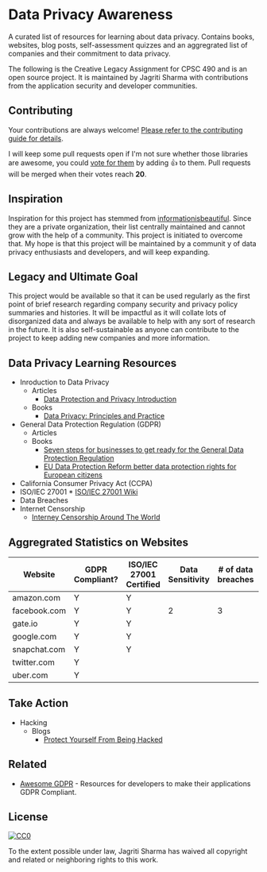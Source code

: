 # Data Privacy Awareness

A curated list of resources for learning about data privacy. Contains books, websites, blog posts, self-assessment quizzes and an aggregrated list of companies and their commitment to data privacy.

The following is the Creative Legacy Assignment for CPSC 490 and is an open source project. It is maintained by Jagriti Sharma with contributions from the application security and developer communities.

## Contributing
Your contributions are always welcome! [Please refer to the contributing guide for details](CONTRIBUTING.md).

I will keep some pull requests open if I'm not sure whether those libraries are awesome, you could [vote for them](https://github.com/jagritisonasharma/data-privacy/pulls) by adding :+1: to them. Pull requests will be merged when their votes reach **20**.

## Inspiration 
Inspiration for this project has stemmed from [informationisbeautiful](https://informationisbeautiful.net/visualizations/worlds-biggest-data-breaches-hacks/).
Since they are a private organization, their list centrally maintained and cannot grow with the help of a community. This project is initiated to overcome that. My hope is that this project will be maintained by a communit y of data privacy enthusiasts and developers, and will keep expanding.

## Legacy and Ultimate Goal
This project would be available so that it can be used regularly as the first point of brief research regarding company security and privacy policy summaries and histories. It will be impactful as it will collate lots of disorganized data and always be available to help with any sort of research in the future. It is also self-sustainable as anyone can contribute to the project to keep adding new companies and more information. 

## Data Privacy Learning Resources

* Inroduction to Data Privacy
    * Articles
      * [Data Protection and Privacy Introduction](https://gettingthedealthrough.com/area/52/article/29146/data-protection-privacy-introduction/)
    * Books
      * [Data Privacy: Principles and Practice](https://www.amazon.com/Data-Privacy-Principles-Nataraj-Venkataramanan/dp/1498721044/ref=sr_1_3?keywords=Data+Privacy&qid=1553109710&s=books&sr=1-3)
* General Data Protection Regulation (GDPR)
    * Articles
    * Books
      * [Seven steps for businesses to get ready for the General Data Protection Regulation](https://ec.europa.eu/commission/sites/beta-political/files/ds-02-18-544-en-n.pdf)
      * [EU Data Protection Reform better data protection rights for European citizens](https://ec.europa.eu/commission/sites/beta-political/files/data-protection-factsheet-citizens_en_1.pdf)
* California Consumer Privacy Act (CCPA)
* ISO/IEC 27001 
      *  [ISO/IEC 27001  Wiki](https://en.wikipedia.org/wiki/ISO/IEC_27001) 
* Data Breaches
* Internet Censorship
   * [Interney Censorship Around The World](https://www.efa.org.au/Issues/Censor/cens3.html?fbclid=IwAR1LL5ygMf01Mm6zxpPM2bM6DUwM1rTqxE1YKt4PUeAQ8dlSczn9GJ9Aecw)

## Aggregrated Statistics on Websites

| Website | GDPR Compliant? | ISO/IEC 27001 Certified | Data Sensitivity | # of data breaches | More Information |
| --- | --- | --- | --- | --- | --- |
| amazon.com | Y | Y |  |  | [Click here](./Companies_Data/amazon.md)|
| facebook.com | Y | Y | 2 | 3 | [Click here](./Companies_Data/facebook.md)|
| gate.io | Y | Y |  |  | [Click here](./Companies_Data/gate.md)|
| google.com | Y | Y |  |  | [Click here](./Companies_Data/google.md)|
| snapchat.com | Y | Y |  |  | [Click here](./Companies_Data/snapchat.md)|
| twitter.com| Y |   |   |   | [Click here](./Companies_Data/twitter.md)|
| uber.com| Y |   |   |   |  1 | [Click here](./Companies_Data/uber.md)|


## Take Action
* Hacking
   * Blogs
      * [Protect Yourself From Being Hacked](https://sites.google.com/view/prevent-being-hacked/home)

## Related

- [Awesome GDPR](https://github.com/erichard/awesome-gdpr) - Resources for developers to make their applications GDPR Compliant.


## License

[![CC0](http://mirrors.creativecommons.org/presskit/buttons/88x31/svg/cc-zero.svg)](https://creativecommons.org/publicdomain/zero/1.0/)

To the extent possible under law, Jagriti Sharma has waived all copyright and related or neighboring rights to this work.




